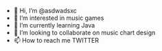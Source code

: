 - 👋 Hi, I’m @asdwadsxc
- 👀 I’m interested in music games
- 🌱 I’m currently learning Java
- 💞️ I’m looking to collaborate on music chart design
- 📫 How to reach me TWITTER

<!---
asdwadsxc/asdwadsxc is a ✨ special ✨ repository because its `README.md` (this file) appears on your GitHub profile.
You can click the Preview link to take a look at your changes.
--->

